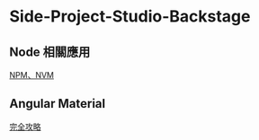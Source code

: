 # Side-Project-Studio-Backstage

## Node 相關應用

[NPM、NVM](https://ithelp.ithome.com.tw/articles/10230877)

## Angular Material

[完全攻略](https://ithelp.ithome.com.tw/articles/10192517)
